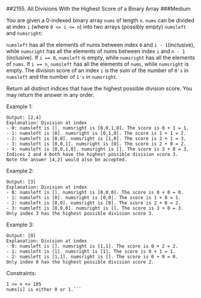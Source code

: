 ##2155. All Divisions With the Highest Score of a Binary Array
###Medium

You are given a 0-indexed binary array `nums` of length `n`. `nums` can be divided at index `i` (where `0 <= i <= n`) into two arrays (possibly empty) `numsleft` and `numsright`:

`numsleft` has all the elements of nums between index `0` and `i - 1`(inclusive), while `numsright` has all the elements of nums between index `i` and `n - 1` (inclusive).
If `i == 0`, `numsleft` is empty, while `numsright` has all the elements of `nums`.
If `i == n`, `numsleft` has all the elements of `nums`, while `numsright` is empty.
The division score of an index `i` is the sum of the number of `0's` in `numsleft` and the number of `1's` in `numsright`.

Return all distinct indices that have the highest possible division score. You may return the answer in any order.


Example 1:
```Input: nums = [0,0,1,0]
Output: [2,4]
Explanation: Division at index
- 0: numsleft is []. numsright is [0,0,1,0]. The score is 0 + 1 = 1.
- 1: numsleft is [0]. numsright is [0,1,0]. The score is 1 + 1 = 2.
- 2: numsleft is [0,0]. numsright is [1,0]. The score is 2 + 1 = 3.
- 3: numsleft is [0,0,1]. numsright is [0]. The score is 2 + 0 = 2.
- 4: numsleft is [0,0,1,0]. numsright is []. The score is 3 + 0 = 3.
Indices 2 and 4 both have the highest possible division score 3.
Note the answer [4,2] would also be accepted.
```

Example 2:
```Input: nums = [0,0,0]
Output: [3]
Explanation: Division at index
- 0: numsleft is []. numsright is [0,0,0]. The score is 0 + 0 = 0.
- 1: numsleft is [0]. numsright is [0,0]. The score is 1 + 0 = 1.
- 2: numsleft is [0,0]. numsright is [0]. The score is 2 + 0 = 2.
- 3: numsleft is [0,0,0]. numsright is []. The score is 3 + 0 = 3.
Only index 3 has the highest possible division score 3.
```

Example 3:
```Input: nums = [1,1]
Output: [0]
Explanation: Division at index
- 0: numsleft is []. numsright is [1,1]. The score is 0 + 2 = 2.
- 1: numsleft is [1]. numsright is [1]. The score is 0 + 1 = 1.
- 2: numsleft is [1,1]. numsright is []. The score is 0 + 0 = 0.
Only index 0 has the highest possible division score 2.
 ```

Constraints:
```n == nums.length
1 <= n <= 105
nums[i] is either 0 or 1.```